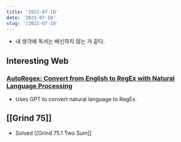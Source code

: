 ```yaml
---
title: '2022-07-10'
date: '2022-07-10'
slug: '/2022-07-10'
---
```


- 내 생각에 독서는 배신하지 않는 거 같다.

## Interesting Web
### [AutoRegex: Convert from English to RegEx with Natural Language Processing](https://www.autoregex.xyz/)
- Uses GPT to convert natural language to RegEx.

## [[Grind 75]]
- Solved [[Grind 75.1 Two Sum]]